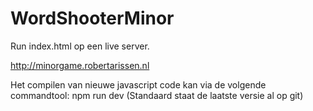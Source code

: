 # WordShooterMinor

Run index.html op een live server.

http://minorgame.robertarissen.nl

Het compilen van nieuwe javascript code kan via de volgende commandtool: npm run dev 
(Standaard staat de laatste versie al op git)
